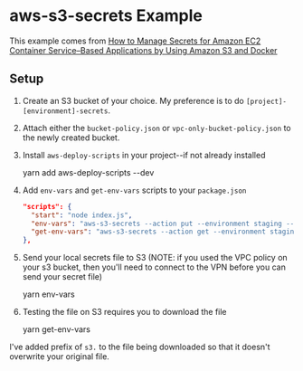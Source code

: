 # aws-s3-secrets Example

This example comes from [How to Manage Secrets for Amazon EC2 Container Service–Based Applications by Using Amazon S3 and Docker](https://aws.amazon.com/blogs/security/how-to-manage-secrets-for-amazon-ec2-container-service-based-applications-by-using-amazon-s3-and-docker/)

## Setup

1. Create an S3 bucket of your choice. My preference is to do `[project]-[environment]-secrets`.

2. Attach either the `bucket-policy.json` or `vpc-only-bucket-policy.json` to the newly created bucket.

3. Install `aws-deploy-scripts` in your project--if not already installed

    yarn add aws-deploy-scripts --dev

4. Add `env-vars` and `get-env-vars` scripts to your `package.json`

    ```json
    "scripts": {
      "start": "node index.js",
      "env-vars": "aws-s3-secrets --action put --environment staging --bucket blog-staging-secrets --profile default",
      "get-env-vars": "aws-s3-secrets --action get --environment staging --bucket blog-staging-secrets --profile default"
    },
    ```
5. Send your local secrets file to S3 (NOTE: if you used the VPC policy on your s3 bucket, then you'll need to connect to the VPN before you can send your secret file)

    yarn env-vars

6. Testing the file on S3 requires you to download the file

    yarn get-env-vars

  I've added prefix of `s3.` to the file being downloaded so that it doesn't overwrite your original file.
